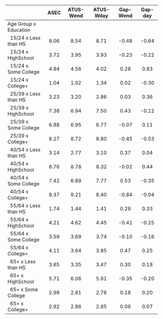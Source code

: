 
|                      |         ASEC |    ATUS-Wend |    ATUS-Wday |     Gap-Wend |      Gap-day |
| -------------------- | :----------: | :----------: | :----------: | :----------: | :----------: |
| Age Group x Education |              |              |              |              |              |
| &nbsp;&nbsp;15/24 x Less than HS |         8.06 |         8.54 |         8.71 |        -0.48 |        -0.64 |
| &nbsp;&nbsp;15/24 x HighSchool |         3.72 |         3.95 |         3.93 |        -0.23 |        -0.22 |
| &nbsp;&nbsp;15/24 x Some College |         4.84 |         4.56 |         4.02 |         0.28 |         0.83 |
| &nbsp;&nbsp;15/24 x College+ |         1.04 |         1.02 |         1.34 |         0.02 |        -0.30 |
| &nbsp;&nbsp;25/39 x Less than HS |         3.23 |         3.20 |         2.86 |         0.03 |         0.36 |
| &nbsp;&nbsp;25/39 x HighSchool |         7.38 |         6.94 |         7.50 |         0.43 |        -0.12 |
| &nbsp;&nbsp;25/39 x Some College |         6.88 |         6.95 |         6.77 |        -0.07 |         0.11 |
| &nbsp;&nbsp;25/39 x College+ |         8.27 |         8.72 |         8.80 |        -0.45 |        -0.53 |
| &nbsp;&nbsp;40/54 x Less than HS |         3.14 |         2.77 |         3.10 |         0.37 |         0.04 |
| &nbsp;&nbsp;40/54 x HighSchool |         8.76 |         8.78 |         8.32 |        -0.02 |         0.44 |
| &nbsp;&nbsp;40/54 x Some College |         7.42 |         6.89 |         7.77 |         0.53 |        -0.35 |
| &nbsp;&nbsp;40/54 x College+ |         8.37 |         9.21 |         8.40 |        -0.84 |        -0.04 |
| &nbsp;&nbsp;55/64 x Less than HS |         1.74 |         1.44 |         1.41 |         0.29 |         0.33 |
| &nbsp;&nbsp;55/64 x HighSchool |         4.21 |         4.62 |         4.45 |        -0.41 |        -0.25 |
| &nbsp;&nbsp;55/64 x Some College |         3.59 |         3.69 |         3.74 |        -0.10 |        -0.16 |
| &nbsp;&nbsp;55/64 x College+ |         4.11 |         3.64 |         3.85 |         0.47 |         0.25 |
| &nbsp;&nbsp;65+ x Less than HS |         3.65 |         3.35 |         3.47 |         0.30 |         0.18 |
| &nbsp;&nbsp;65+ x HighSchool |         5.71 |         6.06 |         5.91 |        -0.35 |        -0.20 |
| &nbsp;&nbsp;65+ x Some College |         2.98 |         2.81 |         2.78 |         0.18 |         0.20 |
| &nbsp;&nbsp;65+ x College+ |         2.92 |         2.86 |         2.85 |         0.06 |         0.07 |

